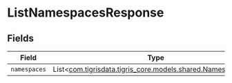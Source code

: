 # ListNamespacesResponse


## Fields

| Field                                                                                                | Type                                                                                                 | Required                                                                                             | Description                                                                                          |
| ---------------------------------------------------------------------------------------------------- | ---------------------------------------------------------------------------------------------------- | ---------------------------------------------------------------------------------------------------- | ---------------------------------------------------------------------------------------------------- |
| `namespaces`                                                                                         | List<[com.tigrisdata.tigris_core.models.shared.NamespaceInfo](../../models/shared/NamespaceInfo.md)> | :heavy_minus_sign:                                                                                   | N/A                                                                                                  |